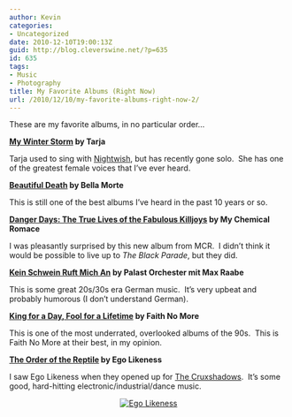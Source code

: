 ```yaml
---
author: Kevin
categories:
- Uncategorized
date: 2010-12-10T19:00:13Z
guid: http://blog.cleverswine.net/?p=635
id: 635
tags:
- Music
- Photography
title: My Favorite Albums (Right Now)
url: /2010/12/10/my-favorite-albums-right-now-2/
---
```


These are my favorite albums, in no particular order&#8230;

**<a href="http://www.last.fm/music/Tarja/My+Winter+Storm" target="_blank">My Winter Storm</a> by Tarja**

Tarja used to sing with <a href="http://www.last.fm/music/Nightwish" target="_blank">Nightwish</a>, but has recently gone solo.  She has one of the greatest female voices that I&#8217;ve ever heard.

**<a href="http://www.last.fm/music/Bella+Morte/Beautiful+Death" target="_blank">Beautiful Death</a> by Bella Morte**

This is still one of the best albums I&#8217;ve heard in the past 10 years or so.

**<a href="http://www.last.fm/music/My+Chemical+Romance/Danger+Days%3A+The+True+Lives+of+the+Fabulous+Killjoys" target="_blank">Danger Days: The True Lives of the Fabulous Killjoys</a> by My Chemical Romace**

I was pleasantly surprised by this new album from MCR.  I didn&#8217;t think it would be possible to live up to _The Black Parade_, but they did.

**<a href="http://www.last.fm/music/Palast+Orchester+mit+Max+Raabe/Kein+Schwein+Ruft+Mich+An" target="_blank">Kein Schwein Ruft Mich An</a> by Palast Orchester mit Max Raabe**

This is some great 20s/30s era German music.  It&#8217;s very upbeat and probably humorous (I don&#8217;t understand German).

**<a href="http://www.last.fm/music/Faith+No+More/King+for+a+Day%2C+Fool+for+a+Lifetime" target="_self">King for a Day, Fool for a Lifetime</a> by Faith No More**

This is one of the most underrated, overlooked albums of the 90s.  This is Faith No More at their best, in my opinion.

**<a href="http://www.last.fm/music/Ego+Likeness/The+Order+of+the+Reptile" target="_blank">The Order of the Reptile</a> by Ego Likeness**

I saw Ego Likeness when they opened up for <a href="http://www.last.fm/music/The+Cr%C3%BCxshadows" target="_blank">The Cruxshadows</a>.  It&#8217;s some good, hard-hitting electronic/industrial/dance music.

<p style="text-align: center;">
  <a href="https://i0.wp.com/blog.cleverswine.net/wp-content/uploads/2010/12/33155303.jpg"><img class="size-full wp-image-636 aligncenter" title="Ego Likeness" src="https://i0.wp.com/blog.cleverswine.net/wp-content/uploads/2010/12/33155303.jpg?resize=174%2C174" alt="Ego Likeness" srcset="https://i0.wp.com/blog.cleverswine.net/wp-content/uploads/2010/12/33155303.jpg?w=174 174w, https://i0.wp.com/blog.cleverswine.net/wp-content/uploads/2010/12/33155303.jpg?resize=150%2C150 150w" sizes="(max-width: 174px) 85vw, 174px" data-recalc-dims="1" /></a>
</p>